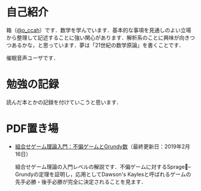 # 自己紹介

箱（[@o_ccah](https://twitter.com/o_ccah/)）です．数学を学んでいます．基本的な事項を見通しのよい立場から整理して記述することに強い関心があります．解析系のことに興味が向きつつあるかな，と思っています．夢は「21世紀の数学原論」を書くことです．

催眠音声ユーザです．

# 勉強の記録

読んだ本とかの記録を付けていこうと思います．

# PDF置き場

* [組合せゲーム理論入門：不偏ゲームとGrundy数](docs/cgt-20190216.pdf)（最終更新日：2019年2月16日）

  組合せゲーム理論の入門レベルの解説です．不偏ゲームに対するSprage–Grundyの定理を証明し，応用としてDawson's Kaylesと呼ばれるゲームの先手必勝・後手必勝が完全に決定されることを見ます．

